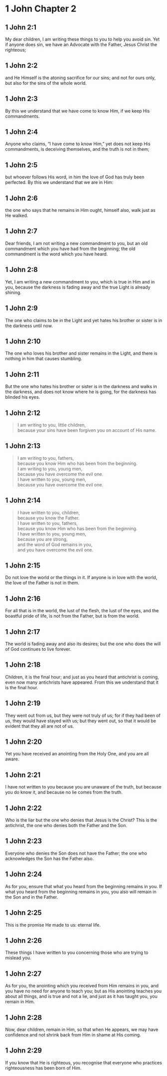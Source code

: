 # 1 John Chapter 2

## 1 John 2:1

My dear children, I am writing these things to you to help you avoid sin. Yet if anyone does sin, we have an Advocate with the Father, Jesus Christ the righteous;

## 1 John 2:2

and He Himself is the atoning sacrifice for our sins; and not for ours only, but also for the sins of the whole world.

## 1 John 2:3

By this we understand that we have come to know Him, if we keep His commandments.

## 1 John 2:4

Anyone who claims, “I have come to know Him,” yet does not keep His commandments, is deceiving themselves, and the truth is not in them;

## 1 John 2:5

but whoever follows His word, in him the love of God has truly been perfected. By this we understand that we are in Him:

## 1 John 2:6

the one who says that he remains in Him ought, himself also, walk just as He walked.

## 1 John 2:7

Dear friends, I am not writing a new commandment to you, but an old commandment which you have had from the beginning; the old commandment is the word which you have heard.

## 1 John 2:8

Yet, I am writing a new commandment to you, which is true in Him and in you, because the darkness is fading away and the true Light is already shining.

## 1 John 2:9

The one who claims to be in the Light and yet hates his brother or sister is in the darkness until now.

## 1 John 2:10

The one who loves his brother and sister remains in the Light, and there is nothing in him that causes stumbling.

## 1 John 2:11

But the one who hates his brother or sister is in the darkness and walks in the darkness, and does not know where he is going, for the darkness has blinded his eyes.

## 1 John 2:12

> I am writing to you, little children,  
> because your sins have been forgiven you on account of His name.

## 1 John 2:13

> I am writing to you, fathers,  
> because you know Him who has been from the beginning.  
> I am writing to you, young men,  
> because you have overcome the evil one.  
> I have written to you, young men,  
> because you have overcome the evil one.

## 1 John 2:14

> I have written to you, children,  
> because you know the Father.  
> I have written to you, fathers,  
> because you know Him who has been from the beginning.  
> I have written to you, young men,  
> because you are strong,  
> and the word of God remains in you,  
> and you have overcome the evil one.

## 1 John 2:15

Do not love the world or the things in it. If anyone is in love with the world, the love of the Father is not in them.

## 1 John 2:16

For all that is in the world, the lust of the flesh, the lust of the eyes, and the boastful pride of life, is not from the Father, but is from the world.

## 1 John 2:17

The world is fading away and also its desires; but the one who does the will of God continues to live forever.

## 1 John 2:18

Children, it is the final hour; and just as you heard that antichrist is coming, even now many antichrists have appeared. From this we understand that it is the final hour.

## 1 John 2:19

They went out from us, but they were not truly of us; for if they had been of us, they would have stayed with us; but they went out, so that it would be evident that they all are not of us.

## 1 John 2:20

Yet you have received an anointing from the Holy One, and you are all aware.

## 1 John 2:21

I have not written to you because you are unaware of the truth, but because you do know it, and because no lie comes from the truth.

## 1 John 2:22

Who is the liar but the one who denies that Jesus is the Christ? This is the antichrist, the one who denies both the Father and the Son.

## 1 John 2:23

Everyone who denies the Son does not have the Father; the one who acknowledges the Son has the Father also.

## 1 John 2:24

As for you, ensure that what you heard from the beginning remains in you. If what you heard from the beginning remains in you, you also will remain in the Son and in the Father.

## 1 John 2:25

This is the promise He made to us: eternal life.

## 1 John 2:26

These things I have written to you concerning those who are trying to mislead you.

## 1 John 2:27

As for you, the anointing which you received from Him remains in you, and you have no need for anyone to teach you; but as His anointing teaches you about all things, and is true and not a lie, and just as it has taught you, you remain in Him.

## 1 John 2:28

Now, dear children, remain in Him, so that when He appears, we may have confidence and not shrink back from Him in shame at His coming.

## 1 John 2:29

If you know that He is righteous, you recognise that everyone who practices righteousness has been born of Him.
